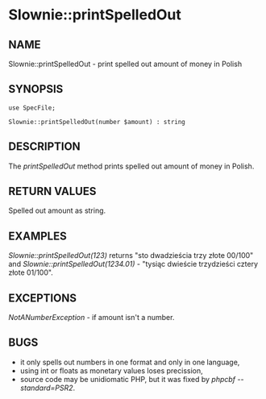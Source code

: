 Slownie::printSpelledOut
========================

NAME
----
Slownie::printSpelledOut - print spelled out amount of money in Polish

SYNOPSIS
--------
```
use SpecFile;

Slownie::printSpelledOut(number $amount) : string
```

DESCRIPTION
-----------
The *printSpelledOut* method prints spelled out amount of money in Polish.

RETURN VALUES
-------------
Spelled out amount as string.

EXAMPLES
--------
*Slownie::printSpelledOut(123)* returns "sto dwadzieścia trzy złote 00/100" and *Slownie::printSpelledOut(1234.01)* - "tysiąc dwieście trzydzieści cztery złote 01/100".

EXCEPTIONS
----------
*NotANumberException* - if amount isn't a number.

BUGS
----
* it only spells out numbers in one format and only in one language,
* using int or floats as monetary values loses precission,
* source code may be unidiomatic PHP, but it was fixed by *phpcbf --standard=PSR2*.
